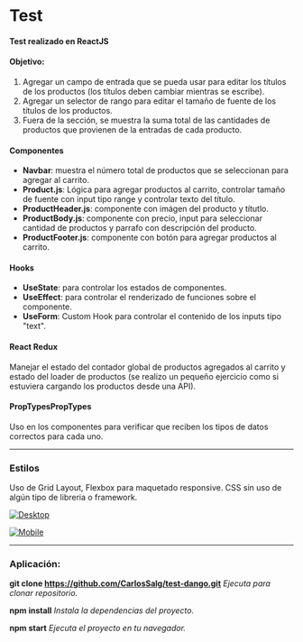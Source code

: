 # Test

#### Test realizado en **ReactJS**

#### **Objetivo**:
1. Agregar un campo de entrada que se pueda usar para editar los títulos de los productos (los títulos deben cambiar
mientras se escribe).
1. Agregar un selector de rango para editar el tamaño de fuente de los títulos de los productos.
1. Fuera de la sección, se muestra la suma total de las cantidades de productos que provienen de la
entradas de cada producto.


#### Componentes
- **Navbar**: muestra el número total de productos que se seleccionan para agregar al carrito.
- **Product.js**: Lógica para agregar productos al carrito, controlar tamaño de fuente con input tipo range y controlar texto del título.
- **ProductHeader.js**: componente con imágen del producto y títutlo.
- **ProductBody.js**: componente con precio, input para seleccionar cantidad de productos y parrafo con descripción del producto.
- **ProductFooter.js**: componente con botón para agregar productos al carrito.

#### Hooks

- **UseState**: para controlar los estados de componentes.
- **UseEffect**: para controlar el renderizado de funciones sobre el componente.
- **UseForm**: Custom Hook para controlar el contenido de los inputs tipo "text".

#### React Redux
Manejar el estado del contador global de productos agregados al carrito y estado del loader de productos (se realizo un pequeño ejercicio como si estuviera cargando los productos desde una API).

#### PropTypesPropTypes 

Uso en los componentes para verificar que reciben los tipos de datos correctos para cada uno.

------------

### Estilos
Uso de Grid Layout, Flexbox para maquetado responsive.
CSS sin uso de algún tipo de libreria o framework.

[![Desktop](https://res.cloudinary.com/dttvufb2d/image/upload/v1656981624/Portfolio/Test%20Dango/Capture_t7dey2.png "Desktop")](https://res.cloudinary.com/dttvufb2d/image/upload/v1656981624/Portfolio/Test%20Dango/Capture_t7dey2.png "Desktop")


[![Mobile](https://res.cloudinary.com/dttvufb2d/image/upload/v1656981659/Portfolio/Test%20Dango/capture_mobile_tthtix.png "Mobile")](https://res.cloudinary.com/dttvufb2d/image/upload/v1656981659/Portfolio/Test%20Dango/capture_mobile_tthtix.png "Mobile")


------------

### Aplicación:
**git clone https://github.com/CarlosSalg/test-dango.git**
*Ejecuta para clonar repositorio.*

**npm install**
*Instala la dependencias del proyecto.*

**npm start**
*Ejecuta el proyecto en tu navegador.*